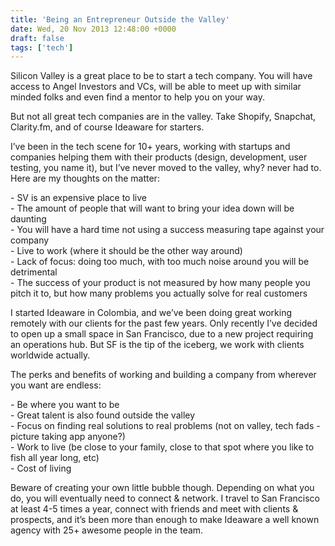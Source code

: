 ```yaml
---
title: 'Being an Entrepreneur Outside the Valley'
date: Wed, 20 Nov 2013 12:48:00 +0000
draft: false
tags: ['tech']
---
```


Silicon Valley is a great place to be to start a tech company. You will have access to Angel Investors and VCs, will be able to meet up with similar minded folks and even find a mentor to help you on your way.

But not all great tech companies are in the valley. Take Shopify, Snapchat, Clarity.fm, and of course Ideaware for starters.

I’ve been in the tech scene for 10+ years, working with startups and companies helping them with their products (design, development, user testing, you name it), but I’ve never moved to the valley, why? never had to. Here are my thoughts on the matter:

\- SV is an expensive place to live  
\- The amount of people that will want to bring your idea down will be daunting  
\- You will have a hard time not using a success measuring tape against your company  
\- Live to work (where it should be the other way around)  
\- Lack of focus: doing too much, with too much noise around you will be detrimental  
\- The success of your product is not measured by how many people you pitch it to, but how many problems you actually solve for real customers

I started Ideaware in Colombia, and we’ve been doing great working remotely with our clients for the past few years. Only recently I’ve decided to open up a small space in San Francisco, due to a new project requiring an operations hub. But SF is the tip of the iceberg, we work with clients worldwide actually.

The perks and benefits of working and building a company from wherever you want are endless:

\- Be where you want to be  
\- Great talent is also found outside the valley  
\- Focus on finding real solutions to real problems (not on valley, tech fads - picture taking app anyone?)  
\- Work to live (be close to your family, close to that spot where you like to fish all year long, etc)  
\- Cost of living

Beware of creating your own little bubble though. Depending on what you do, you will eventually need to connect & network. I travel to San Francisco at least 4-5 times a year, connect with friends and meet with clients & prospects, and it’s been more than enough to make Ideaware a well known agency with 25+ awesome people in the team.
